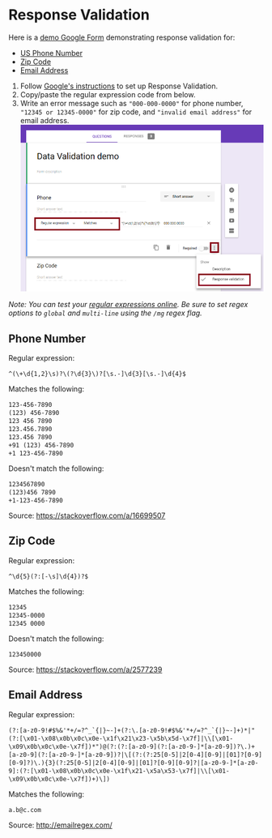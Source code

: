 # Response Validation
Here is a [demo Google Form](https://docs.google.com/forms/d/11O0dxNVd995oLX95Ix-tns1h9xJPSjglJPdBx0jVkoI/edit) demonstrating response validation for:
   - [US Phone Number](#phone-number)
   - [Zip Code](#zip-code)
   - [Email Address](#email-address)

1. Follow [Google's instructions](https://support.google.com/docs/answer/3378864?hl=en) to set up Response Validation.
2. Copy/paste the regular expression code from below.
3. Write an error message such as `"000-000-0000"` for phone number, `"12345 or 12345-0000"` for zip code, and `"invalid email address"` for email address.
![alt-text](../img/response_validation.png)

*Note: You can test your [regular expressions online](https://regex101.com/).  Be sure to set regex options to `global` and `multi-line` using the `/mg` regex flag.*


## Phone Number

Regular expression:
```regex
^(\+\d{1,2}\s)?\(?\d{3}\)?[\s.-]\d{3}[\s.-]\d{4}$
```

Matches the following:
```
123-456-7890
(123) 456-7890
123 456 7890
123.456.7890
123.456 7890
+91 (123) 456-7890
+1 123-456-7890
```

Doesn't match the following:
```
1234567890
(123)456 7890
+1-123-456-7890
```

Source: https://stackoverflow.com/a/16699507


## Zip Code

Regular expression:
```regex
^\d{5}(?:[-\s]\d{4})?$
```

Matches the following:
```
12345
12345-0000
12345 0000
```

Doesn't match the following:
```
123450000
```

Source: https://stackoverflow.com/a/2577239


## Email Address

Regular expression:
```regex
(?:[a-z0-9!#$%&'*+/=?^_`{|}~-]+(?:\.[a-z0-9!#$%&'*+/=?^_`{|}~-]+)*|"(?:[\x01-\x08\x0b\x0c\x0e-\x1f\x21\x23-\x5b\x5d-\x7f]|\\[\x01-\x09\x0b\x0c\x0e-\x7f])*")@(?:(?:[a-z0-9](?:[a-z0-9-]*[a-z0-9])?\.)+[a-z0-9](?:[a-z0-9-]*[a-z0-9])?|\[(?:(?:25[0-5]|2[0-4][0-9]|[01]?[0-9][0-9]?)\.){3}(?:25[0-5]|2[0-4][0-9]|[01]?[0-9][0-9]?|[a-z0-9-]*[a-z0-9]:(?:[\x01-\x08\x0b\x0c\x0e-\x1f\x21-\x5a\x53-\x7f]|\\[\x01-\x09\x0b\x0c\x0e-\x7f])+)\])
```

Matches the following:
```
a.b@c.com
```

Source: http://emailregex.com/
